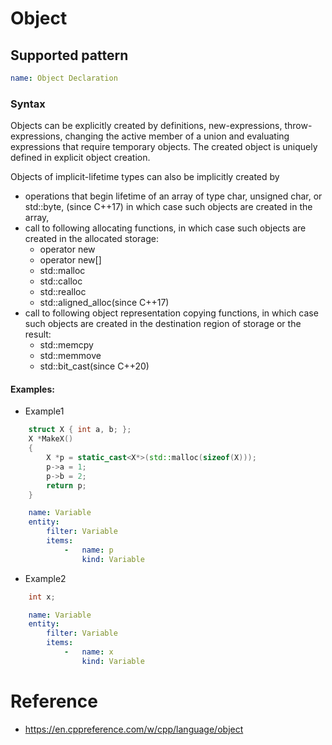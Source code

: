 # Object

## Supported pattern
```yaml
name: Object Declaration
```
### Syntax
Objects can be explicitly created by definitions, new-expressions, throw-expressions, changing the active member of a union and evaluating expressions that require temporary objects. The created object is uniquely defined in explicit object creation.

Objects of implicit-lifetime types can also be implicitly created by

- operations that begin lifetime of an array of type char, unsigned char, or std::byte, (since C++17) in which case such objects are created in the array,
- call to following allocating functions, in which case such objects are created in the allocated storage:
  - operator new
  - operator new[]
  - std::malloc
  - std::calloc
  - std::realloc
  - std::aligned_alloc(since C++17)
- call to following object representation copying functions, in which case such objects are created in the destination region of storage or the result:
  - std::memcpy
  - std::memmove
  - std::bit_cast(since C++20)



#### Examples: 

- Example1
```cpp
    struct X { int a, b; };
    X *MakeX()
    {
        X *p = static_cast<X*>(std::malloc(sizeof(X)));
        p->a = 1;
        p->b = 2;
        return p;
    }
```

```yaml
    name: Variable
    entity:
        filter: Variable
        items:
            -   name: p
                kind: Variable
```

- Example2
```cpp
    int x;
```

```yaml
    name: Variable
    entity:
        filter: Variable
        items:
            -   name: x
                kind: Variable
```

# Reference
- https://en.cppreference.com/w/cpp/language/object

